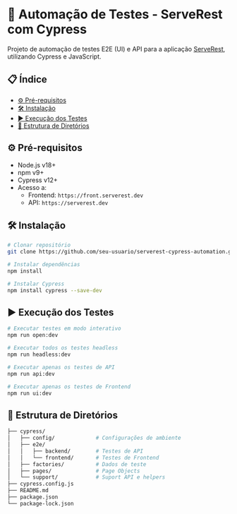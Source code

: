 # 🚀 Automação de Testes - ServeRest com Cypress

Projeto de automação de testes E2E (UI) e API para a aplicação [ServeRest](https://serverest.dev), utilizando Cypress e JavaScript.

## 📋 Índice
- [⚙️ Pré-requisitos](#-pré-requisitos)
- [🛠 Instalação](#-instalação)
- [▶️ Execução dos Testes](#-execução-dos-testes)
- [📂 Estrutura de Diretórios](#-estrutura-de-diretórios)



## ⚙️ Pré-requisitos
- Node.js v18+
- npm v9+
- Cypress v12+
- Acesso a:
  - Frontend: `https://front.serverest.dev`
  - API: `https://serverest.dev`

## 🛠 Instalação
```bash
# Clonar repositório
git clone https://github.com/seu-usuario/serverest-cypress-automation.git

# Instalar dependências
npm install

# Instalar Cypress
npm install cypress --save-dev
```

## ▶️ Execução dos Testes
```bash
# Executar testes em modo interativo
npm run open:dev

# Executar todos os testes headless
npm run headless:dev

# Executar apenas os testes de API
npm run api:dev

# Executar apenas os testes de Frontend
npm run ui:dev
```

## 📂 Estrutura de Diretórios
```bash
├── cypress/
│   ├── config/             # Configurações de ambiente
│   ├── e2e/
│   │   ├── backend/        # Testes de API
│   │   └── frontend/       # Testes de Frontend
│   ├── factories/          # Dados de teste
│   ├── pages/              # Page Objects
│   └── support/            # Suport API e helpers
├── cypress.config.js
├── README.md
├── package.json
└── package-lock.json
```

